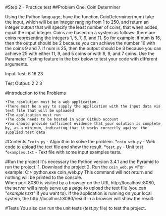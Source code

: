 #Step 2 - Practice test
##Problem One: Coin Determiner

Using the Python language, have the function CoinDeterminer(num) take the input, which will be an integer ranging from 1 to
250, and return an integer output that will specify the least number of coins, that when added, equal the input integer. 
Coins are based on a system as follows: there are coins representing the integers 1, 5, 7, 9, and 11. So for example: 
if num is 16, then the output should be 2 because you can achieve the number 16 with the coins 9 and 7. If num is 25, 
then the output should be 3 because you can achieve 25 with either 11, 9, and 5 coins or with 9, 9, and 7 coins. 
Use the Parameter Testing feature in the box below to test your code with different arguments.

Input Test:
6
16
23

Test Output:
2
2
3

#Introduction to the Problems

    •The resolution must be a web application.
    •There must be a way to supply the application with the input data via text file that will be uploaded
    •The application must run
    •The code needs to be hosted in your GitHub account
    •You should provide sufficient evidence that your solution is complete by, as a minimum, indicating that it works correctly against the supplied test data

#Contents
    *`coin.py` - Algorithm to solve the problem.
    *`coin_web.py` - Web code to upload the text file and show the result.
    *`test.py` - Unit test
    *`examples.txt` - Text file with some input examples tests.

#Run the project
It's necessary the Python version 3.4.1 and the Pyramid to run the project.
    1. Download the project
    2. Run the `coin_web.py` 
        *For example: 
            C:\> python.exe coin_web.py
        This command will not return and nothing will be printed to the console.    
        When port 8080 is visited by a browser on the URL http://localhost:8080, the server will simply serve up a page to upload the text file (you can "_examples.txt_" if you want to). 
        If the application is running on your local system, the http://localhost:8080/result in a browser will show the result.

#Tests
You also can run the unit tests (_test.py_ file)  to test the project.